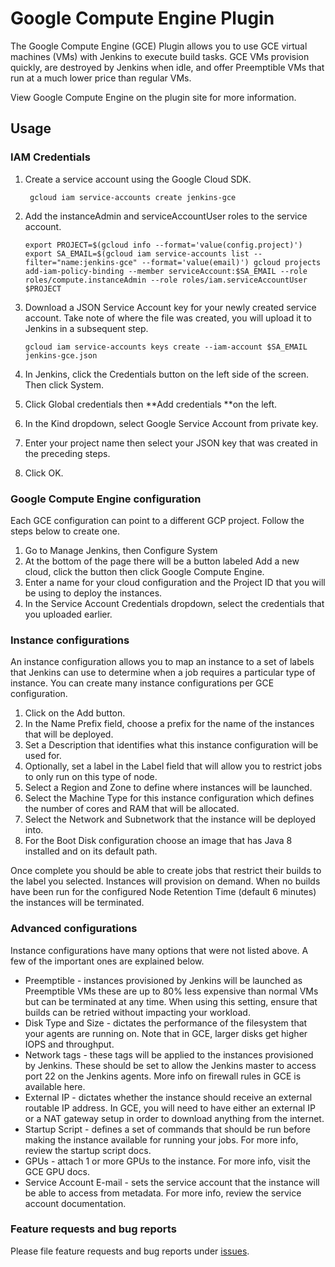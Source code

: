<!--
 Copyright 2019 Google LLC

 Licensed under the Apache License, Version 2.0 (the "License"); you may not use this file except in
 compliance with the License. You may obtain a copy of the License at

        https://www.apache.org/licenses/LICENSE-2.0

 Unless required by applicable law or agreed to in writing, software distributed under the License
 is distributed on an "AS IS" BASIS, WITHOUT WARRANTIES OR CONDITIONS OF ANY KIND, either express or
 implied. See the License for the specific language governing permissions and limitations under the
 License.
-->
# Google Compute Engine Plugin
The Google Compute Engine (GCE) Plugin allows you to use GCE virtual machines (VMs) with Jenkins to execute build tasks. GCE VMs provision quickly, are destroyed by Jenkins when idle, and offer Preemptible VMs that run at a much lower price than regular VMs.


View Google Compute Engine on the plugin site for more information.

## Usage
### IAM Credentials
1. Create a service account using the Google Cloud SDK.

   ```
    gcloud iam service-accounts create jenkins-gce
   ```

2. Add the instanceAdmin and serviceAccountUser roles to the service account.

   ```
   export PROJECT=$(gcloud info --format='value(config.project)') 
   export SA_EMAIL=$(gcloud iam service-accounts list --filter="name:jenkins-gce" --format='value(email)') gcloud projects add-iam-policy-binding --member serviceAccount:$SA_EMAIL --role roles/compute.instanceAdmin --role roles/iam.serviceAccountUser $PROJECT
   ```

3. Download a JSON Service Account key for your newly created service account. Take note of where the file was created, you will upload it to Jenkins in a subsequent step.

   ```
   gcloud iam service-accounts keys create --iam-account $SA_EMAIL jenkins-gce.json
   ```
4. In Jenkins, click the Credentials button on the left side of the screen. Then click System.

5. Click Global credentials then **Add credentials **on the left.

6. In the Kind dropdown, select Google Service Account from private key.

7. Enter your project name then select your JSON key that was created in the preceding steps.

8. Click OK.

### Google Compute Engine configuration
Each GCE configuration can point to a different GCP project. Follow the steps below to create one.

 1. Go to Manage Jenkins, then Configure System
 2. At the bottom of the page there will be a button labeled Add a new cloud, click the button then click Google Compute Engine.
 3. Enter a name for your cloud configuration and the Project ID that you will be using to deploy the instances.
 4. In the Service Account Credentials dropdown, select the credentials that you uploaded earlier.

### Instance configurations
An instance configuration allows you to map an instance to a set of labels that Jenkins can use to determine when a job requires a particular type of instance. You can create many instance configurations per GCE configuration.

1. Click on the Add button.
2. In the Name Prefix field, choose a prefix for the name of the instances that will be deployed.
3. Set a Description that identifies what this instance configuration will be used for.
4. Optionally, set a label in the Label field that will allow you to restrict jobs to only run on this type of node.
5. Select a Region and Zone to define where instances will be launched.
6. Select the Machine Type for this instance configuration which defines the number of cores and RAM that will be allocated.
7. Select the Network and Subnetwork that the instance will be deployed into.
8. For the Boot Disk configuration choose an image that has Java 8 installed and on its default path.

Once complete you should be able to create jobs that restrict their builds to the label you selected. Instances will provision on demand. When no builds have been run for the configured Node Retention Time (default 6 minutes) the instances will be terminated.

### Advanced configurations
Instance configurations have many options that were not listed above. A few of the important ones are explained below.

* Preemptible - instances provisioned by Jenkins will be launched as Preemptible VMs these are up to 80% less expensive than normal VMs but can be terminated at any time. When using this setting, ensure that builds can be retried without impacting your workload.
* Disk Type and Size - dictates the performance of the filesystem that your agents are running on. Note that in GCE, larger disks get higher IOPS and throughput.
* Network tags - these tags will be applied to the instances provisioned by Jenkins. These should be set to allow the Jenkins master to access port 22 on the Jenkins agents. More info on firewall rules in GCE is available here.
* External IP - dictates whether the instance should receive an external routable IP address. In GCE, you will need to have either an external IP or a NAT gateway setup in order to download anything from the internet.
* Startup Script - defines a set of commands that should be run before making the instance available for running your jobs. For more info, review the startup script docs.
* GPUs - attach 1 or more GPUs to the instance. For more info, visit the GCE GPU docs.
* Service Account E-mail - sets the service account that the instance will be able to access from metadata. For more info, review the service account documentation.

### Feature requests and bug reports
Please file feature requests and bug reports under [issues](https://github.com/jenkinsci/google-compute-engine-plugin/issues).


